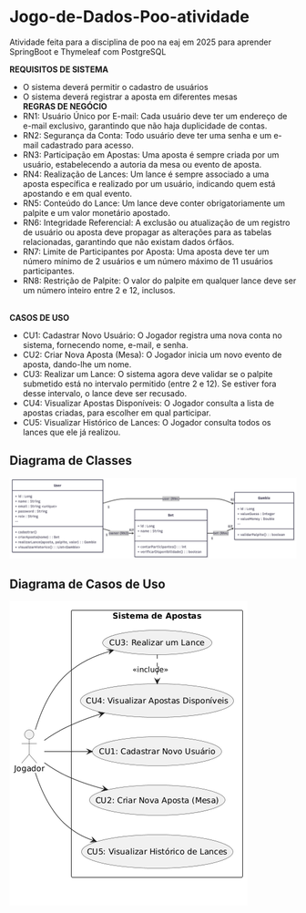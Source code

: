 # Jogo-de-Dados-Poo-atividade

Atividade feita para a disciplina de poo na eaj em 2025 para aprender SpringBoot e Thymeleaf com PostgreSQL 

**REQUISITOS DE SISTEMA**<br/>
- O sistema deverá permitir o cadastro de usuários
- O sistema deverá registrar a aposta em diferentes mesas
<br/>**REGRAS DE NEGÓCIO**<br/>
- RN1: Usuário Único por E-mail: Cada usuário deve ter um endereço de e-mail exclusivo, garantindo que não haja duplicidade de contas.
- RN2: Segurança da Conta: Todo usuário deve ter uma senha e um e-mail cadastrado para acesso.
- RN3: Participação em Apostas: Uma aposta é sempre criada por um usuário, estabelecendo a autoria da mesa ou evento de aposta.
- RN4: Realização de Lances: Um lance é sempre associado a uma aposta específica e realizado por um usuário, indicando quem está apostando e em qual evento.
- RN5: Conteúdo do Lance: Um lance deve conter obrigatoriamente um palpite e um valor monetário apostado.
- RN6: Integridade Referencial: A exclusão ou atualização de um registro de usuário ou aposta deve propagar as alterações para as tabelas relacionadas, garantindo que não existam dados órfãos.
- RN7:	Limite de Participantes por Aposta: Uma aposta deve ter um número mínimo de 2 usuários e um número máximo de 11 usuários participantes.
- RN8:	Restrição de Palpite: O valor do palpite em qualquer lance deve ser um número inteiro entre 2 e 12, inclusos.

<br/>**CASOS DE USO**<br/>
* CU1:	Cadastrar Novo Usuário: O Jogador registra uma nova conta no sistema, fornecendo nome, e-mail, e senha.
* CU2:	Criar Nova Aposta (Mesa):	O Jogador inicia um novo evento de aposta, dando-lhe um nome.
* CU3:	Realizar um Lance:	O sistema agora deve validar se o palpite submetido está no intervalo permitido (entre 2 e 12). Se estiver fora desse intervalo, o lance deve ser recusado.
* CU4:	Visualizar Apostas Disponíveis:	O Jogador consulta a lista de apostas criadas, para escolher em qual participar.
* CU5:	Visualizar Histórico de Lances:	O Jogador consulta todos os lances que ele já realizou.</br>

## Diagrama de Classes

![Diagrama de Classes](Docs/DiagramadeClasses.png)

## Diagrama de Casos de Uso

![Diagrama de Casos de Uso](Docs/caso_de_uso.png)
